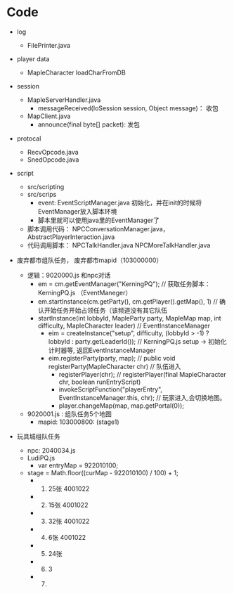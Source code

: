 # Code
- log
    - FilePrinter.java
- player data
    - MapleCharacter loadCharFromDB    
- session
    - MapleServerHandler.java
        - messageReceived(IoSession session, Object message)： 收包
    - MapClient.java
        - announce(final byte[] packet): 发包
- protocal
    - RecvOpcode.java        
    - SnedOpcode.java        
- script   
    - src/scripting
    - src/scrips
        - event: EventScriptManager.java 初始化，并在init的时候将EventManager放入脚本环境
        - 脚本里就可以使用java里的EventManager了
    - 脚本调用代码： NPCConversationManager.java， AbstractPlayerInteraction.java
    - 代码调用脚本： NPCTalkHandler.java  NPCMoreTalkHandler.java


- 废弃都市组队任务， 废弃都市mapid（103000000）
    - 逻辑：9020000.js 和npc对话
        - em = cm.getEventManager("KerningPQ");                                                                 // 获取任务脚本： KerningPQ.js （EventManeger）
        - em.startInstance(cm.getParty(), cm.getPlayer().getMap(), 1)                                           // 确认开始任务开始占领任务（该频道没有其它队伍
        - startInstance(int lobbyId, MapleParty party, MapleMap map, int difficulty, MapleCharacter leader)     // EventInstanceManager
            - eim = createInstance("setup", difficulty, (lobbyId > -1) ? lobbyId : party.getLeaderId());        // KerningPQ.js setup -> 初始化计时器等, 返回EventInstanceManager
            - eim.registerParty(party, map);        // public void registerParty(MapleCharacter chr)            // 队伍进入
                - registerPlayer(chr);              // registerPlayer(final MapleCharacter chr, boolean runEntryScript)
                - invokeScriptFunction("playerEntry", EventInstanceManager.this, chr);                          // 玩家进入,会切换地图。
                - player.changeMap(map, map.getPortal(0));
    - 9020001.js : 组队任务5个地图
        - mapid: 103000800: (stage1)            

- 玩具城组队任务
    - npc: 2040034.js
    - LudiPQ.js
        - var entryMap = 922010100;
    - stage = Math.floor((curMap - 922010100) / 100) + 1;        
        - 1. 25张 4001022
        - 2. 15张 4001022
        - 3. 32张 4001022
        - 4. 6张 4001022
        - 5. 24张 
        - 6. 3
        - 7. 
